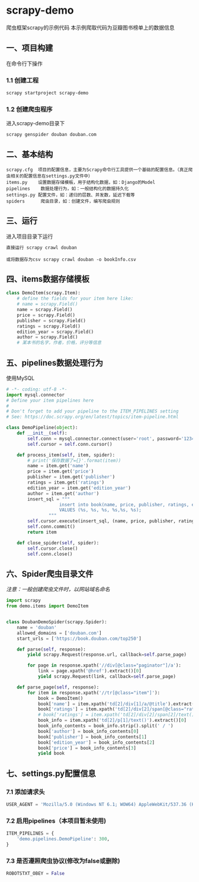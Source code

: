 # scrapy-demo
爬虫框架scrapy的示例代码
本示例爬取代码为豆瓣图书榜单上的数据信息

## 一、项目构建
在命令行下操作
### 1.1 创建工程
```bash
scrapy startproject scrapy-demo
```
### 1.2 创建爬虫程序
进入scrapy-demo目录下
```bash
scrapy genspider douban douban.com
```

## 二、基本结构

    scrapy.cfg  项目的配置信息，主要为Scrapy命令行工具提供一个基础的配置信息。（真正爬虫相关的配置信息在settings.py文件中）
    items.py    设置数据存储模板，用于结构化数据，如：Django的Model
    pipelines    数据处理行为，如：一般结构化的数据持久化
    settings.py 配置文件，如：递归的层数、并发数，延迟下载等
    spiders      爬虫目录，如：创建文件，编写爬虫规则


## 三、运行
进入项目目录下运行
```bash
直接运行 scrapy crawl douban
```
    或将数据存为csv scrapy crawl douban -o bookInfo.csv
## 四、items数据存储模板

```python
class DemoItem(scrapy.Item):
    # define the fields for your item here like:
    # name = scrapy.Field()
    name = scrapy.Field()
    price = scrapy.Field()
    publisher = scrapy.Field()
    ratings = scrapy.Field()
    edition_year = scrapy.Field()
    author = scrapy.Field()
    # 某本书的名字，作者，价格，评分等信息
```

## 五、pipelines数据处理行为
使用MySQL
```python
# -*- coding: utf-8 -*-
import mysql.connector
# Define your item pipelines here
#
# Don't forget to add your pipeline to the ITEM_PIPELINES setting
# See: https://doc.scrapy.org/en/latest/topics/item-pipeline.html

class DemoPipeline(object):
    def __init__(self):
        self.conn = mysql.connector.connect(user='root', password='123456', database='crawler', )
        self.cursor = self.conn.cursor()

    def process_item(self, item, spider):
        # print('保存数据了={}'.format(item))
        name = item.get('name')
        price = item.get('price')
        publisher = item.get('publisher')
        ratings = item.get('ratings')
        edition_year = item.get('edition_year')
        author = item.get('author')
        insert_sql = """
                    insert into book(name, price, publisher, ratings, edition_year,author)
                    VALUES (%s, %s, %s, %s,%s, %s);
                """
        self.cursor.execute(insert_sql, (name, price, publisher, ratings, edition_year,author))
        self.conn.commit()
        return item

    def close_spider(self, spider):
        self.cursor.close()
        self.conn.close()

```

## 六、Spider爬虫目录文件
*注意：一般创建爬虫文件时，以网站域名命名*

```python
import scrapy
from demo.items import DemoItem


class DoubanDemoSpider(scrapy.Spider):
    name = 'douban'
    allowed_domains = ['douban.com']
    start_urls = ['https://book.douban.com/top250']

    def parse(self, response):
        yield scrapy.Request(response.url, callback=self.parse_page)

        for page in response.xpath('//div[@class="paginator"]/a'):
            link = page.xpath('@href').extract()[0]
            yield scrapy.Request(link, callback=self.parse_page)

    def parse_page(self, response):
        for item in response.xpath('//tr[@class="item"]'):
            book = DemoItem()
            book['name'] = item.xpath('td[2]/div[1]/a/@title').extract()[0]
            book['ratings'] = item.xpath('td[2]/div[2]/span[@class="rating_nums"]/text()').extract()[0]
            # book['ratings'] = item.xpath('td[2]/div[2]/span[2]/text()').extract()[0]
            book_info = item.xpath('td[2]/p[1]/text()').extract()[0]
            book_info_contents = book_info.strip().split(' / ')
            book['author'] = book_info_contents[0]
            book['publisher'] = book_info_contents[1]
            book['edition_year'] = book_info_contents[2]
            book['price'] = book_info_contents[3]
            yield book
```

## 七、settings.py配置信息

### 7.1 添加请求头
```python
USER_AGENT = 'Mozilla/5.0 (Windows NT 6.1; WOW64) AppleWebKit/537.36 (KHTML, like Gecko) Chrome/55.0.2883.87 Safari/537.36'
```
### 7.2 启用pipelines（本项目暂未使用)
```python
ITEM_PIPELINES = {
    'demo.pipelines.DemoPipeline': 300,
}
```
### 7.3 是否遵照爬虫协议(修改为false或删除)
```python
ROBOTSTXT_OBEY = False
```

